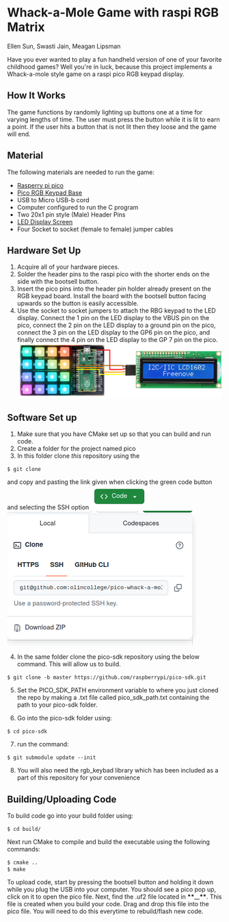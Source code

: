 # Whack-a-Mole Game with raspi RGB Matrix

Ellen Sun, Swasti Jain, Meagan Lipsman

Have you ever wanted to play a fun handheld version of one of your favorite childhood games? Well you're in luck, because this project implements a Whack-a-mole style game on a raspi pico RGB keypad display.

## How It Works

The game functions by randomly lighting up buttons one at a time for varying lengths of time. The user must press the button while it is lit to earn a point. If the user hits a button that is not lit then they loose and the game will end.

## Material

The following materials are needed to run the game:

- [Rasperry pi pico](https://shop.pimoroni.com/products/raspberry-pi-pico-2-w?variant=54852252991867)
- [Pico RGB Keypad Base](https://shop.pimoroni.com/products/pico-rgb-keypad-base?variant=32369517166675)
- USB to Micro USB-b cord
- Computer configured to run the C program
- Two 20x1 pin style (Male) Header Pins
- [LED Display Screen](https://www.amazon.com/dp/B0B76YGDV4?ref=cm_sw_r_cso_sms_apin_dp_PSMCENFZE8E7QDNYRK0P&ref_=cm_sw_r_cso_sms_apin_dp_PSMCENFZE8E7QDNYRK0P&social_share=cm_sw_r_cso_sms_apin_dp_PSMCENFZE8E7QDNYRK0P&titleSource=avft-a&previewDoh=1&th=1)
- Four Socket to socket (female to female) jumper cables

## Hardware Set Up

1. Acquire all of your hardware pieces.
2. Solder the header pins to the raspi pico with the shorter ends on the side with the bootsell button.
3. Insert the pico pins into the header pin holder already present on the RGB keypad board. Install the board with the bootsell button facing upwards so the button is easily accessible.
4. Use the socket to socket jumpers to attach the RBG keypad to the LED display. Connect the 1 pin on the LED display to the VBUS pin on the pico, connect the 2 pin on the LED display to a ground pin on the pico, connect the 3 pin on the LED display to the GP6 pin on the pico, and finally connect the 4 pin on the LED display to the GP 7 pin on the pico.
   ![alt text](image.png)

## Software Set up

1. Make sure that you have CMake set up so that you can build and run code.
2. Create a folder for the project named pico
3. In this folder clone _this_ repository using the

```
$ git clone
```

and copy and pasting the link given when clicking the green code button and selecting the SSH option ![alt text](image-1.png) ![alt text](image-2.png)

4. In the same folder clone the pico-sdk repository using the below command. This will allow us to build.

```
$ git clone -b master https://github.com/raspberrypi/pico-sdk.git
```

5. Set the PICO_SDK_PATH environment variable to where you just cloned the repo by making a .txt file called pico_sdk_path.txt containing the path to your pico-sdk folder.

6. Go into the pico-sdk folder using:

```
$ cd pico-sdk
```

7. run the command:

```
$ git submodule update --init
```

8. You will also need the rgb_keybad library which has been included as a part of this repository for your convenience

## Building/Uploading Code

To build code go into your build folder using:

```
$ cd build/
```

Next run CMake to compile and build the executable using the following commands:

```
$ cmake ..
$ make
```

To upload code, start by pressing the bootsell button and holding it down while you plug the USB into your computer. You should see a pico pop up, click on it to open the pico file. Next, find the .uf2 file located in **\*\***\_\_**\*\***. This file is created when you build your code. Drag and drop this file into the pico file. You will need to do this everytime to rebuild/flash new code.
